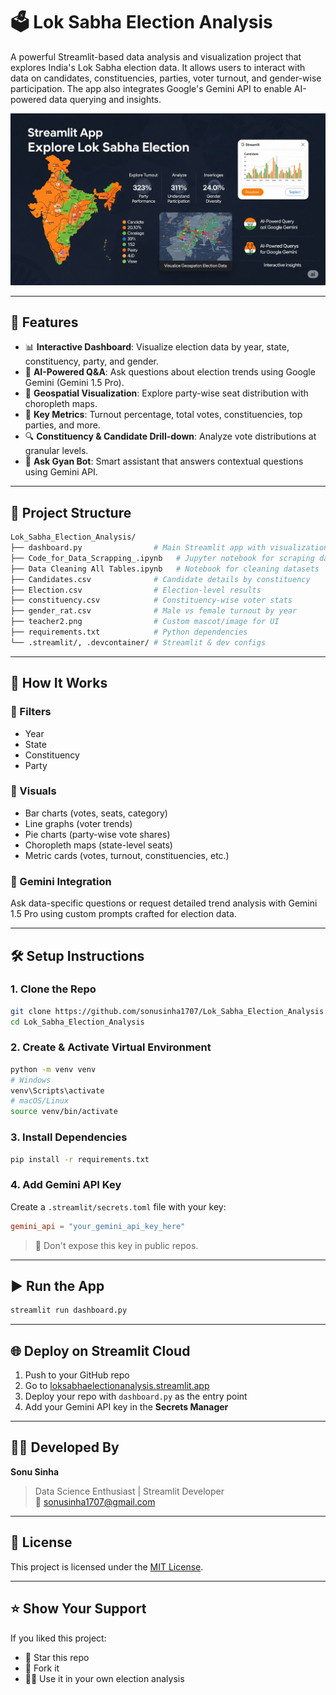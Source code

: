 # 🗳️ Lok Sabha Election Analysis 

A powerful Streamlit-based data analysis and visualization project that explores India's Lok Sabha election data. It allows users to interact with data on candidates, constituencies, parties, voter turnout, and gender-wise participation. The app also integrates Google's Gemini API to enable AI-powered data querying and insights.

![teacher2.png](https://github.com/sonusinha1707/Lok_Sabha_Election_Analysis/blob/main/banner.png)

---

## 🚀 Features

- 📊 **Interactive Dashboard**: Visualize election data by year, state, constituency, party, and gender.
- 🧠 **AI-Powered Q&A**: Ask questions about election trends using Google Gemini (Gemini 1.5 Pro).
- 📍 **Geospatial Visualization**: Explore party-wise seat distribution with choropleth maps.
- 🧮 **Key Metrics**: Turnout percentage, total votes, constituencies, top parties, and more.
- 🔍 **Constituency & Candidate Drill-down**: Analyze vote distributions at granular levels.
- 💬 **Ask Gyan Bot**: Smart assistant that answers contextual questions using Gemini API.

---

## 📁 Project Structure

```bash
Lok_Sabha_Election_Analysis/
├── dashboard.py                # Main Streamlit app with visualizations + Gemini integration
├── Code_for_Data_Scrapping_.ipynb   # Jupyter notebook for scraping data
├── Data Cleaning All Tables.ipynb   # Notebook for cleaning datasets
├── Candidates.csv              # Candidate details by constituency
├── Election.csv                # Election-level results
├── constituency.csv            # Constituency-wise voter stats
├── gender_rat.csv              # Male vs female turnout by year
├── teacher2.png                # Custom mascot/image for UI
├── requirements.txt            # Python dependencies
└── .streamlit/, .devcontainer/ # Streamlit & dev configs
```

---

## 🧠 How It Works

### 🔎 Filters
- Year
- State
- Constituency
- Party

### 📌 Visuals
- Bar charts (votes, seats, category)
- Line graphs (voter trends)
- Pie charts (party-wise vote shares)
- Choropleth maps (state-level seats)
- Metric cards (votes, turnout, constituencies, etc.)

### 🤖 Gemini Integration
Ask data-specific questions or request detailed trend analysis with Gemini 1.5 Pro using custom prompts crafted for election data.

---

## 🛠️ Setup Instructions

### 1. Clone the Repo

```bash
git clone https://github.com/sonusinha1707/Lok_Sabha_Election_Analysis.git
cd Lok_Sabha_Election_Analysis
```

### 2. Create & Activate Virtual Environment

```bash
python -m venv venv
# Windows
venv\Scripts\activate
# macOS/Linux
source venv/bin/activate
```

### 3. Install Dependencies

```bash
pip install -r requirements.txt
```

### 4. Add Gemini API Key

Create a `.streamlit/secrets.toml` file with your key:

```toml
gemini_api = "your_gemini_api_key_here"
```

> 🔐 Don't expose this key in public repos.

---

## ▶️ Run the App

```bash
streamlit run dashboard.py
```

---

## 🌐 Deploy on Streamlit Cloud

1. Push to your GitHub repo
2. Go to [loksabhaelectionanalysis.streamlit.app](https://loksabhaelectionanalysis.streamlit.app/)
3. Deploy your repo with `dashboard.py` as the entry point
4. Add your Gemini API key in the **Secrets Manager**

---

## 🙋‍♂️ Developed By

**Sonu Sinha**  
> Data Science Enthusiast | Streamlit Developer  
> 📧 sonusinha1707@gmail.com

---

## 📜 License

This project is licensed under the [MIT License](LICENSE).

---

## ⭐ Show Your Support

If you liked this project:
- 🌟 Star this repo
- 🍴 Fork it
- 👨‍💻 Use it in your own election analysis
